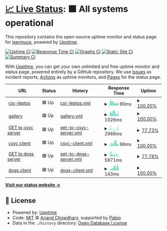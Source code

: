 # [📈 Live Status](https://jeermuce.github.io/upptime): <!--live status--> **🟩 All systems operational**

This repository contains the open-source uptime monitor and status page for [jeermuce](https://jeermuce.github.io/upptime), powered by [Upptime](https://github.com/upptime/upptime).

[![Uptime CI](https://github.com/jeermuce/upptime/workflows/Uptime%20CI/badge.svg)](https://github.com/jeermuce/upptime/actions?query=workflow%3A%22Uptime+CI%22)
[![Response Time CI](https://github.com/jeermuce/upptime/workflows/Response%20Time%20CI/badge.svg)](https://github.com/jeermuce/upptime/actions?query=workflow%3A%22Response+Time+CI%22)
[![Graphs CI](https://github.com/jeermuce/upptime/workflows/Graphs%20CI/badge.svg)](https://github.com/jeermuce/upptime/actions?query=workflow%3A%22Graphs+CI%22)
[![Static Site CI](https://github.com/jeermuce/upptime/workflows/Static%20Site%20CI/badge.svg)](https://github.com/jeermuce/upptime/actions?query=workflow%3A%22Static+Site+CI%22)
[![Summary CI](https://github.com/jeermuce/upptime/workflows/Summary%20CI/badge.svg)](https://github.com/jeermuce/upptime/actions?query=workflow%3A%22Summary+CI%22)

With [Upptime](https://upptime.js.org), you can get your own unlimited and free uptime monitor and status page, powered entirely by a GitHub repository. We use [Issues](https://github.com/jeermuce/upptime/issues) as incident reports, [Actions](https://github.com/jeermuce/upptime/actions) as uptime monitors, and [Pages](https://jeermuce.github.io/upptime) for the status page.

<!--start: status pages-->
<!-- This summary is generated by Upptime (https://github.com/upptime/upptime) -->
<!-- Do not edit this manually, your changes will be overwritten -->
<!-- prettier-ignore -->
| URL | Status | History | Response Time | Uptime |
| --- | ------ | ------- | ------------- | ------ |
| <img alt="" src="https://icons.duckduckgo.com/ip3/csr-leptos.vercel.app.ico" height="13"> [csr-leptos](https://csr-leptos.vercel.app/) | 🟩 Up | [csr-leptos.yml](https://github.com/jeermuce/upptime/commits/HEAD/history/csr-leptos.yml) | <details><summary><img alt="Response time graph" src="./graphs/csr-leptos/response-time-week.png" height="20"> 90ms</summary><br><a href="https://jeermuce.github.io/upptime/history/csr-leptos"><img alt="Response time 103" src="https://img.shields.io/endpoint?url=https%3A%2F%2Fraw.githubusercontent.com%2Fjeermuce%2Fupptime%2FHEAD%2Fapi%2Fcsr-leptos%2Fresponse-time.json"></a><br><a href="https://jeermuce.github.io/upptime/history/csr-leptos"><img alt="24-hour response time 95" src="https://img.shields.io/endpoint?url=https%3A%2F%2Fraw.githubusercontent.com%2Fjeermuce%2Fupptime%2FHEAD%2Fapi%2Fcsr-leptos%2Fresponse-time-day.json"></a><br><a href="https://jeermuce.github.io/upptime/history/csr-leptos"><img alt="7-day response time 90" src="https://img.shields.io/endpoint?url=https%3A%2F%2Fraw.githubusercontent.com%2Fjeermuce%2Fupptime%2FHEAD%2Fapi%2Fcsr-leptos%2Fresponse-time-week.json"></a><br><a href="https://jeermuce.github.io/upptime/history/csr-leptos"><img alt="30-day response time 103" src="https://img.shields.io/endpoint?url=https%3A%2F%2Fraw.githubusercontent.com%2Fjeermuce%2Fupptime%2FHEAD%2Fapi%2Fcsr-leptos%2Fresponse-time-month.json"></a><br><a href="https://jeermuce.github.io/upptime/history/csr-leptos"><img alt="1-year response time 103" src="https://img.shields.io/endpoint?url=https%3A%2F%2Fraw.githubusercontent.com%2Fjeermuce%2Fupptime%2FHEAD%2Fapi%2Fcsr-leptos%2Fresponse-time-year.json"></a></details> | <details><summary><a href="https://jeermuce.github.io/upptime/history/csr-leptos">100.00%</a></summary><a href="https://jeermuce.github.io/upptime/history/csr-leptos"><img alt="All-time uptime 100.00%" src="https://img.shields.io/endpoint?url=https%3A%2F%2Fraw.githubusercontent.com%2Fjeermuce%2Fupptime%2FHEAD%2Fapi%2Fcsr-leptos%2Fuptime.json"></a><br><a href="https://jeermuce.github.io/upptime/history/csr-leptos"><img alt="24-hour uptime 100.00%" src="https://img.shields.io/endpoint?url=https%3A%2F%2Fraw.githubusercontent.com%2Fjeermuce%2Fupptime%2FHEAD%2Fapi%2Fcsr-leptos%2Fuptime-day.json"></a><br><a href="https://jeermuce.github.io/upptime/history/csr-leptos"><img alt="7-day uptime 100.00%" src="https://img.shields.io/endpoint?url=https%3A%2F%2Fraw.githubusercontent.com%2Fjeermuce%2Fupptime%2FHEAD%2Fapi%2Fcsr-leptos%2Fuptime-week.json"></a><br><a href="https://jeermuce.github.io/upptime/history/csr-leptos"><img alt="30-day uptime 100.00%" src="https://img.shields.io/endpoint?url=https%3A%2F%2Fraw.githubusercontent.com%2Fjeermuce%2Fupptime%2FHEAD%2Fapi%2Fcsr-leptos%2Fuptime-month.json"></a><br><a href="https://jeermuce.github.io/upptime/history/csr-leptos"><img alt="1-year uptime 100.00%" src="https://img.shields.io/endpoint?url=https%3A%2F%2Fraw.githubusercontent.com%2Fjeermuce%2Fupptime%2FHEAD%2Fapi%2Fcsr-leptos%2Fuptime-year.json"></a></details>
| <img alt="" src="https://icons.duckduckgo.com/ip3/gallery-khaki-eight.vercel.app.ico" height="13"> [gallery](https://gallery-khaki-eight.vercel.app/) | 🟩 Up | [gallery.yml](https://github.com/jeermuce/upptime/commits/HEAD/history/gallery.yml) | <details><summary><img alt="Response time graph" src="./graphs/gallery/response-time-week.png" height="20"> 1026ms</summary><br><a href="https://jeermuce.github.io/upptime/history/gallery"><img alt="Response time 1053" src="https://img.shields.io/endpoint?url=https%3A%2F%2Fraw.githubusercontent.com%2Fjeermuce%2Fupptime%2FHEAD%2Fapi%2Fgallery%2Fresponse-time.json"></a><br><a href="https://jeermuce.github.io/upptime/history/gallery"><img alt="24-hour response time 1446" src="https://img.shields.io/endpoint?url=https%3A%2F%2Fraw.githubusercontent.com%2Fjeermuce%2Fupptime%2FHEAD%2Fapi%2Fgallery%2Fresponse-time-day.json"></a><br><a href="https://jeermuce.github.io/upptime/history/gallery"><img alt="7-day response time 1026" src="https://img.shields.io/endpoint?url=https%3A%2F%2Fraw.githubusercontent.com%2Fjeermuce%2Fupptime%2FHEAD%2Fapi%2Fgallery%2Fresponse-time-week.json"></a><br><a href="https://jeermuce.github.io/upptime/history/gallery"><img alt="30-day response time 1053" src="https://img.shields.io/endpoint?url=https%3A%2F%2Fraw.githubusercontent.com%2Fjeermuce%2Fupptime%2FHEAD%2Fapi%2Fgallery%2Fresponse-time-month.json"></a><br><a href="https://jeermuce.github.io/upptime/history/gallery"><img alt="1-year response time 1053" src="https://img.shields.io/endpoint?url=https%3A%2F%2Fraw.githubusercontent.com%2Fjeermuce%2Fupptime%2FHEAD%2Fapi%2Fgallery%2Fresponse-time-year.json"></a></details> | <details><summary><a href="https://jeermuce.github.io/upptime/history/gallery">100.00%</a></summary><a href="https://jeermuce.github.io/upptime/history/gallery"><img alt="All-time uptime 100.00%" src="https://img.shields.io/endpoint?url=https%3A%2F%2Fraw.githubusercontent.com%2Fjeermuce%2Fupptime%2FHEAD%2Fapi%2Fgallery%2Fuptime.json"></a><br><a href="https://jeermuce.github.io/upptime/history/gallery"><img alt="24-hour uptime 100.00%" src="https://img.shields.io/endpoint?url=https%3A%2F%2Fraw.githubusercontent.com%2Fjeermuce%2Fupptime%2FHEAD%2Fapi%2Fgallery%2Fuptime-day.json"></a><br><a href="https://jeermuce.github.io/upptime/history/gallery"><img alt="7-day uptime 100.00%" src="https://img.shields.io/endpoint?url=https%3A%2F%2Fraw.githubusercontent.com%2Fjeermuce%2Fupptime%2FHEAD%2Fapi%2Fgallery%2Fuptime-week.json"></a><br><a href="https://jeermuce.github.io/upptime/history/gallery"><img alt="30-day uptime 100.00%" src="https://img.shields.io/endpoint?url=https%3A%2F%2Fraw.githubusercontent.com%2Fjeermuce%2Fupptime%2FHEAD%2Fapi%2Fgallery%2Fuptime-month.json"></a><br><a href="https://jeermuce.github.io/upptime/history/gallery"><img alt="1-year uptime 100.00%" src="https://img.shields.io/endpoint?url=https%3A%2F%2Fraw.githubusercontent.com%2Fjeermuce%2Fupptime%2FHEAD%2Fapi%2Fgallery%2Fuptime-year.json"></a></details>
| <img alt="" src="https://icons.duckduckgo.com/ip3/csyc.onrender.com.ico" height="13"> [GET to csyc server](https://csyc.onrender.com/services?page=1&size=2) | 🟩 Up | [get-to-csyc-server.yml](https://github.com/jeermuce/upptime/commits/HEAD/history/get-to-csyc-server.yml) | <details><summary><img alt="Response time graph" src="./graphs/get-to-csyc-server/response-time-week.png" height="20"> 2968ms</summary><br><a href="https://jeermuce.github.io/upptime/history/get-to-csyc-server"><img alt="Response time 3068" src="https://img.shields.io/endpoint?url=https%3A%2F%2Fraw.githubusercontent.com%2Fjeermuce%2Fupptime%2FHEAD%2Fapi%2Fget-to-csyc-server%2Fresponse-time.json"></a><br><a href="https://jeermuce.github.io/upptime/history/get-to-csyc-server"><img alt="24-hour response time 4328" src="https://img.shields.io/endpoint?url=https%3A%2F%2Fraw.githubusercontent.com%2Fjeermuce%2Fupptime%2FHEAD%2Fapi%2Fget-to-csyc-server%2Fresponse-time-day.json"></a><br><a href="https://jeermuce.github.io/upptime/history/get-to-csyc-server"><img alt="7-day response time 2968" src="https://img.shields.io/endpoint?url=https%3A%2F%2Fraw.githubusercontent.com%2Fjeermuce%2Fupptime%2FHEAD%2Fapi%2Fget-to-csyc-server%2Fresponse-time-week.json"></a><br><a href="https://jeermuce.github.io/upptime/history/get-to-csyc-server"><img alt="30-day response time 3068" src="https://img.shields.io/endpoint?url=https%3A%2F%2Fraw.githubusercontent.com%2Fjeermuce%2Fupptime%2FHEAD%2Fapi%2Fget-to-csyc-server%2Fresponse-time-month.json"></a><br><a href="https://jeermuce.github.io/upptime/history/get-to-csyc-server"><img alt="1-year response time 3068" src="https://img.shields.io/endpoint?url=https%3A%2F%2Fraw.githubusercontent.com%2Fjeermuce%2Fupptime%2FHEAD%2Fapi%2Fget-to-csyc-server%2Fresponse-time-year.json"></a></details> | <details><summary><a href="https://jeermuce.github.io/upptime/history/get-to-csyc-server">77.73%</a></summary><a href="https://jeermuce.github.io/upptime/history/get-to-csyc-server"><img alt="All-time uptime 88.83%" src="https://img.shields.io/endpoint?url=https%3A%2F%2Fraw.githubusercontent.com%2Fjeermuce%2Fupptime%2FHEAD%2Fapi%2Fget-to-csyc-server%2Fuptime.json"></a><br><a href="https://jeermuce.github.io/upptime/history/get-to-csyc-server"><img alt="24-hour uptime 92.70%" src="https://img.shields.io/endpoint?url=https%3A%2F%2Fraw.githubusercontent.com%2Fjeermuce%2Fupptime%2FHEAD%2Fapi%2Fget-to-csyc-server%2Fuptime-day.json"></a><br><a href="https://jeermuce.github.io/upptime/history/get-to-csyc-server"><img alt="7-day uptime 77.73%" src="https://img.shields.io/endpoint?url=https%3A%2F%2Fraw.githubusercontent.com%2Fjeermuce%2Fupptime%2FHEAD%2Fapi%2Fget-to-csyc-server%2Fuptime-week.json"></a><br><a href="https://jeermuce.github.io/upptime/history/get-to-csyc-server"><img alt="30-day uptime 88.83%" src="https://img.shields.io/endpoint?url=https%3A%2F%2Fraw.githubusercontent.com%2Fjeermuce%2Fupptime%2FHEAD%2Fapi%2Fget-to-csyc-server%2Fuptime-month.json"></a><br><a href="https://jeermuce.github.io/upptime/history/get-to-csyc-server"><img alt="1-year uptime 88.83%" src="https://img.shields.io/endpoint?url=https%3A%2F%2Fraw.githubusercontent.com%2Fjeermuce%2Fupptime%2FHEAD%2Fapi%2Fget-to-csyc-server%2Fuptime-year.json"></a></details>
| <img alt="" src="https://icons.duckduckgo.com/ip3/front-end-18oj-6dwvt7mg2-csyc.vercel.app.ico" height="13"> [csyc client](https://front-end-18oj-6dwvt7mg2-csyc.vercel.app/) | 🟩 Up | [csyc-client.yml](https://github.com/jeermuce/upptime/commits/HEAD/history/csyc-client.yml) | <details><summary><img alt="Response time graph" src="./graphs/csyc-client/response-time-week.png" height="20"> 96ms</summary><br><a href="https://jeermuce.github.io/upptime/history/csyc-client"><img alt="Response time 100" src="https://img.shields.io/endpoint?url=https%3A%2F%2Fraw.githubusercontent.com%2Fjeermuce%2Fupptime%2FHEAD%2Fapi%2Fcsyc-client%2Fresponse-time.json"></a><br><a href="https://jeermuce.github.io/upptime/history/csyc-client"><img alt="24-hour response time 82" src="https://img.shields.io/endpoint?url=https%3A%2F%2Fraw.githubusercontent.com%2Fjeermuce%2Fupptime%2FHEAD%2Fapi%2Fcsyc-client%2Fresponse-time-day.json"></a><br><a href="https://jeermuce.github.io/upptime/history/csyc-client"><img alt="7-day response time 96" src="https://img.shields.io/endpoint?url=https%3A%2F%2Fraw.githubusercontent.com%2Fjeermuce%2Fupptime%2FHEAD%2Fapi%2Fcsyc-client%2Fresponse-time-week.json"></a><br><a href="https://jeermuce.github.io/upptime/history/csyc-client"><img alt="30-day response time 100" src="https://img.shields.io/endpoint?url=https%3A%2F%2Fraw.githubusercontent.com%2Fjeermuce%2Fupptime%2FHEAD%2Fapi%2Fcsyc-client%2Fresponse-time-month.json"></a><br><a href="https://jeermuce.github.io/upptime/history/csyc-client"><img alt="1-year response time 100" src="https://img.shields.io/endpoint?url=https%3A%2F%2Fraw.githubusercontent.com%2Fjeermuce%2Fupptime%2FHEAD%2Fapi%2Fcsyc-client%2Fresponse-time-year.json"></a></details> | <details><summary><a href="https://jeermuce.github.io/upptime/history/csyc-client">100.00%</a></summary><a href="https://jeermuce.github.io/upptime/history/csyc-client"><img alt="All-time uptime 100.00%" src="https://img.shields.io/endpoint?url=https%3A%2F%2Fraw.githubusercontent.com%2Fjeermuce%2Fupptime%2FHEAD%2Fapi%2Fcsyc-client%2Fuptime.json"></a><br><a href="https://jeermuce.github.io/upptime/history/csyc-client"><img alt="24-hour uptime 100.00%" src="https://img.shields.io/endpoint?url=https%3A%2F%2Fraw.githubusercontent.com%2Fjeermuce%2Fupptime%2FHEAD%2Fapi%2Fcsyc-client%2Fuptime-day.json"></a><br><a href="https://jeermuce.github.io/upptime/history/csyc-client"><img alt="7-day uptime 100.00%" src="https://img.shields.io/endpoint?url=https%3A%2F%2Fraw.githubusercontent.com%2Fjeermuce%2Fupptime%2FHEAD%2Fapi%2Fcsyc-client%2Fuptime-week.json"></a><br><a href="https://jeermuce.github.io/upptime/history/csyc-client"><img alt="30-day uptime 100.00%" src="https://img.shields.io/endpoint?url=https%3A%2F%2Fraw.githubusercontent.com%2Fjeermuce%2Fupptime%2FHEAD%2Fapi%2Fcsyc-client%2Fuptime-month.json"></a><br><a href="https://jeermuce.github.io/upptime/history/csyc-client"><img alt="1-year uptime 100.00%" src="https://img.shields.io/endpoint?url=https%3A%2F%2Fraw.githubusercontent.com%2Fjeermuce%2Fupptime%2FHEAD%2Fapi%2Fcsyc-client%2Fuptime-year.json"></a></details>
| <img alt="" src="https://icons.duckduckgo.com/ip3/pi-dogs-ocx3.onrender.com.ico" height="13"> [GET to dogs server](https://pi-dogs-ocx3.onrender.com/dogs) | 🟩 Up | [get-to-dogs-server.yml](https://github.com/jeermuce/upptime/commits/HEAD/history/get-to-dogs-server.yml) | <details><summary><img alt="Response time graph" src="./graphs/get-to-dogs-server/response-time-week.png" height="20"> 5971ms</summary><br><a href="https://jeermuce.github.io/upptime/history/get-to-dogs-server"><img alt="Response time 4496" src="https://img.shields.io/endpoint?url=https%3A%2F%2Fraw.githubusercontent.com%2Fjeermuce%2Fupptime%2FHEAD%2Fapi%2Fget-to-dogs-server%2Fresponse-time.json"></a><br><a href="https://jeermuce.github.io/upptime/history/get-to-dogs-server"><img alt="24-hour response time 2640" src="https://img.shields.io/endpoint?url=https%3A%2F%2Fraw.githubusercontent.com%2Fjeermuce%2Fupptime%2FHEAD%2Fapi%2Fget-to-dogs-server%2Fresponse-time-day.json"></a><br><a href="https://jeermuce.github.io/upptime/history/get-to-dogs-server"><img alt="7-day response time 5971" src="https://img.shields.io/endpoint?url=https%3A%2F%2Fraw.githubusercontent.com%2Fjeermuce%2Fupptime%2FHEAD%2Fapi%2Fget-to-dogs-server%2Fresponse-time-week.json"></a><br><a href="https://jeermuce.github.io/upptime/history/get-to-dogs-server"><img alt="30-day response time 4496" src="https://img.shields.io/endpoint?url=https%3A%2F%2Fraw.githubusercontent.com%2Fjeermuce%2Fupptime%2FHEAD%2Fapi%2Fget-to-dogs-server%2Fresponse-time-month.json"></a><br><a href="https://jeermuce.github.io/upptime/history/get-to-dogs-server"><img alt="1-year response time 4496" src="https://img.shields.io/endpoint?url=https%3A%2F%2Fraw.githubusercontent.com%2Fjeermuce%2Fupptime%2FHEAD%2Fapi%2Fget-to-dogs-server%2Fresponse-time-year.json"></a></details> | <details><summary><a href="https://jeermuce.github.io/upptime/history/get-to-dogs-server">77.78%</a></summary><a href="https://jeermuce.github.io/upptime/history/get-to-dogs-server"><img alt="All-time uptime 88.85%" src="https://img.shields.io/endpoint?url=https%3A%2F%2Fraw.githubusercontent.com%2Fjeermuce%2Fupptime%2FHEAD%2Fapi%2Fget-to-dogs-server%2Fuptime.json"></a><br><a href="https://jeermuce.github.io/upptime/history/get-to-dogs-server"><img alt="24-hour uptime 95.91%" src="https://img.shields.io/endpoint?url=https%3A%2F%2Fraw.githubusercontent.com%2Fjeermuce%2Fupptime%2FHEAD%2Fapi%2Fget-to-dogs-server%2Fuptime-day.json"></a><br><a href="https://jeermuce.github.io/upptime/history/get-to-dogs-server"><img alt="7-day uptime 77.78%" src="https://img.shields.io/endpoint?url=https%3A%2F%2Fraw.githubusercontent.com%2Fjeermuce%2Fupptime%2FHEAD%2Fapi%2Fget-to-dogs-server%2Fuptime-week.json"></a><br><a href="https://jeermuce.github.io/upptime/history/get-to-dogs-server"><img alt="30-day uptime 88.85%" src="https://img.shields.io/endpoint?url=https%3A%2F%2Fraw.githubusercontent.com%2Fjeermuce%2Fupptime%2FHEAD%2Fapi%2Fget-to-dogs-server%2Fuptime-month.json"></a><br><a href="https://jeermuce.github.io/upptime/history/get-to-dogs-server"><img alt="1-year uptime 88.85%" src="https://img.shields.io/endpoint?url=https%3A%2F%2Fraw.githubusercontent.com%2Fjeermuce%2Fupptime%2FHEAD%2Fapi%2Fget-to-dogs-server%2Fuptime-year.json"></a></details>
| <img alt="" src="https://icons.duckduckgo.com/ip3/dogs-taupe-iota.vercel.app.ico" height="13"> [dogs client](https://dogs-taupe-iota.vercel.app/) | 🟩 Up | [dogs-client.yml](https://github.com/jeermuce/upptime/commits/HEAD/history/dogs-client.yml) | <details><summary><img alt="Response time graph" src="./graphs/dogs-client/response-time-week.png" height="20"> 143ms</summary><br><a href="https://jeermuce.github.io/upptime/history/dogs-client"><img alt="Response time 133" src="https://img.shields.io/endpoint?url=https%3A%2F%2Fraw.githubusercontent.com%2Fjeermuce%2Fupptime%2FHEAD%2Fapi%2Fdogs-client%2Fresponse-time.json"></a><br><a href="https://jeermuce.github.io/upptime/history/dogs-client"><img alt="24-hour response time 89" src="https://img.shields.io/endpoint?url=https%3A%2F%2Fraw.githubusercontent.com%2Fjeermuce%2Fupptime%2FHEAD%2Fapi%2Fdogs-client%2Fresponse-time-day.json"></a><br><a href="https://jeermuce.github.io/upptime/history/dogs-client"><img alt="7-day response time 143" src="https://img.shields.io/endpoint?url=https%3A%2F%2Fraw.githubusercontent.com%2Fjeermuce%2Fupptime%2FHEAD%2Fapi%2Fdogs-client%2Fresponse-time-week.json"></a><br><a href="https://jeermuce.github.io/upptime/history/dogs-client"><img alt="30-day response time 133" src="https://img.shields.io/endpoint?url=https%3A%2F%2Fraw.githubusercontent.com%2Fjeermuce%2Fupptime%2FHEAD%2Fapi%2Fdogs-client%2Fresponse-time-month.json"></a><br><a href="https://jeermuce.github.io/upptime/history/dogs-client"><img alt="1-year response time 133" src="https://img.shields.io/endpoint?url=https%3A%2F%2Fraw.githubusercontent.com%2Fjeermuce%2Fupptime%2FHEAD%2Fapi%2Fdogs-client%2Fresponse-time-year.json"></a></details> | <details><summary><a href="https://jeermuce.github.io/upptime/history/dogs-client">100.00%</a></summary><a href="https://jeermuce.github.io/upptime/history/dogs-client"><img alt="All-time uptime 100.00%" src="https://img.shields.io/endpoint?url=https%3A%2F%2Fraw.githubusercontent.com%2Fjeermuce%2Fupptime%2FHEAD%2Fapi%2Fdogs-client%2Fuptime.json"></a><br><a href="https://jeermuce.github.io/upptime/history/dogs-client"><img alt="24-hour uptime 100.00%" src="https://img.shields.io/endpoint?url=https%3A%2F%2Fraw.githubusercontent.com%2Fjeermuce%2Fupptime%2FHEAD%2Fapi%2Fdogs-client%2Fuptime-day.json"></a><br><a href="https://jeermuce.github.io/upptime/history/dogs-client"><img alt="7-day uptime 100.00%" src="https://img.shields.io/endpoint?url=https%3A%2F%2Fraw.githubusercontent.com%2Fjeermuce%2Fupptime%2FHEAD%2Fapi%2Fdogs-client%2Fuptime-week.json"></a><br><a href="https://jeermuce.github.io/upptime/history/dogs-client"><img alt="30-day uptime 100.00%" src="https://img.shields.io/endpoint?url=https%3A%2F%2Fraw.githubusercontent.com%2Fjeermuce%2Fupptime%2FHEAD%2Fapi%2Fdogs-client%2Fuptime-month.json"></a><br><a href="https://jeermuce.github.io/upptime/history/dogs-client"><img alt="1-year uptime 100.00%" src="https://img.shields.io/endpoint?url=https%3A%2F%2Fraw.githubusercontent.com%2Fjeermuce%2Fupptime%2FHEAD%2Fapi%2Fdogs-client%2Fuptime-year.json"></a></details>

<!--end: status pages-->

[**Visit our status website →**](https://jeermuce.github.io/upptime)

## 📄 License

- Powered by: [Upptime](https://github.com/upptime/upptime)
- Code: [MIT](./LICENSE) © [Anand Chowdhary](https://anandchowdhary.com), supported by [Pabio](https://pabio.com)
- Data in the `./history` directory: [Open Database License](https://opendatacommons.org/licenses/odbl/1-0/)
